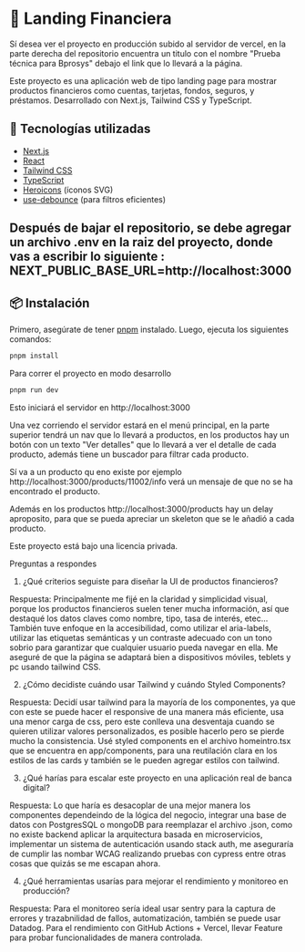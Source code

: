 # 🏦 Landing Financiera

Sí desea ver el proyecto en producción subido al servidor de vercel, en la parte derecha del repositorio encuentra un titulo con el nombre "Prueba técnica para Bprosys" debajo el link que lo llevará a la página.

Este proyecto es una aplicación web de tipo landing page para mostrar productos financieros como cuentas, tarjetas, fondos, seguros, y préstamos. Desarrollado con Next.js, Tailwind CSS y TypeScript.

## 🚀 Tecnologías utilizadas

- [Next.js](https://nextjs.org/)
- [React](https://reactjs.org/)
- [Tailwind CSS](https://tailwindcss.com/)
- [TypeScript](https://www.typescriptlang.org/)
- [Heroicons](https://heroicons.com/) (íconos SVG)
- [use-debounce](https://github.com/xnimorz/use-debounce) (para filtros eficientes)

## Después de bajar el repositorio, se debe agregar un archivo .env en la raiz del proyecto, donde vas a escribir lo siguiente : NEXT_PUBLIC_BASE_URL=http://localhost:3000

## 📦 Instalación

Primero, asegúrate de tener [pnpm](https://pnpm.io/) instalado. Luego, ejecuta los siguientes comandos:

```bash
pnpm install
```

Para correr el proyecto en modo desarrollo 

```bash
pnpm run dev
```

Esto iniciará el servidor en http://localhost:3000

Una vez corriendo el servidor estará en el menú principal, en la parte superior tendrá un nav que lo llevará a productos, en los productos hay un botón con un texto "Ver detalles" que lo llevará a ver el detalle de cada producto, además tiene un buscador para filtrar cada producto.

Sí va a un producto qu eno existe por ejemplo  http://localhost:3000/products/11002/info verá un mensaje de que no se ha encontrado el producto.

Además en los productos http://localhost:3000/products hay un delay aproposito, para que se pueda apreciar un skeleton que se le añadió a cada producto.

Este proyecto está bajo una licencia privada.

Preguntas a respondes 
1. ¿Qué criterios seguiste para diseñar la UI de productos financieros?

Respuesta: Principalmente me fijé en la claridad y simplicidad visual, porque los productos financieros suelen tener mucha información, así que destaqué los datos claves como nombre, tipo, tasa de interés, etec... También tuve enfoque en la accesibilidad, como utilizar el aria-labels, utilizar las etiquetas semánticas y un contraste adecuado con un tono sobrio para garantizar que cualquier usuario pueda navegar en ella. Me aseguré de que la página se adaptará bien a dispositivos móviles, teblets y pc usando tailwind CSS.

2. ¿Cómo decidiste cuándo usar Tailwind y cuándo Styled Components?

Respuesta: Decidí usar tailwind para la mayoría de los componentes, ya que con este se puede hacer el responsive de una manera más eficiente, usa una menor carga de css, pero este conlleva una desventaja cuando se quieren utilizar valores personalizados, es posible hacerlo pero se pierde mucho la consistencia. Usé styled components en el archivo homeintro.tsx que se encuentra en app/components, para una reutilación clara en los estilos de las cards y también se le pueden agregar estilos con tailwind.

3. ¿Qué harías para escalar este proyecto en una aplicación real de banca digital?

Respuesta: Lo que haría es desacoplar de una mejor manera los componentes dependeindo de la lógica del negocio, integrar una base de datos con PostgresSQL o mongoDB para reemplazar el archivo .json, como no existe backend aplicar la arquitectura basada en microservicios, implementar un sistema de autenticación usando stack auth, me aseguraría de cumplir las nombar WCAG realizando pruebas con cypress entre otras cosas que quizás se me escapan ahora. 

4. ¿Qué herramientas usarías para mejorar el rendimiento y monitoreo en producción?

Respuesta: Para el monitoreo sería ideal usar sentry para la captura de errores y trazabnilidad de fallos, automatización, también se puede usar Datadog. Para el rendimiento con GitHub Actions + Vercel, llevar Feature para probar funcionalidades de manera controlada.
